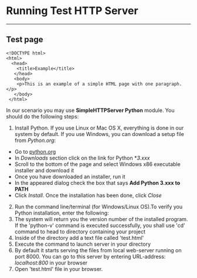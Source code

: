 # Running Test HTTP Server
---------------------------
## Test page
```
<!DOCTYPE html>
<html>
  <head>
    <title>Example</title>
   </head>
   <body>
    <p>This is an example of a simple HTML page with one paragraph.</p>
   </body>
 </html>
 ```
 In our scenario you may use **SimpleHTTPServer Python** module.
 You should do the following steps:
 1. Install Python. If you use Linux or Mac OS X, everything is done in our system by default. If you use Windows, you can download  a setup file from _Python.org_:
 * Go to [python.org](https://www.python.org/)
 * In _Downloads_ section click on the link for Python **3.xxx* 
 * Scroll to the bottom of the page and select Windows x86 executable installer and download it
 * Once you have downloaded an installer, run it
 * In the appeared dialog check the box that says **Add Python 3.xxx to PATH**
 * Click _Install_. Once the installation has been done, click _Close_
 2. Run the command line/terminal (for Windows/Linux OS).To verify you Python installation, enter the following:
 3. The system will return you the version number of the installed program. If the 'python-v' command is executed successfully, you shall use 'cd' command to head to directory containing your project
 4. Inside of the directory add a text file called 'test.html'
 5. Execute the command to launch server in your directory
 6. By default it starts serving the files from local web-server running on port 8000. You can go to this server by entering URL-address: _localhost:800_ in your browser
 7. Open 'test.html' file in your browser.
